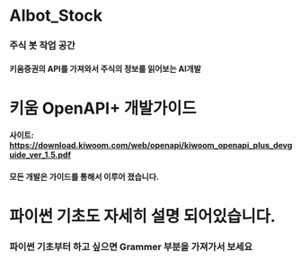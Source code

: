 # AIbot_Stock
### 주식 봇 작업 공간

#### 키움증권의 API를 가져와서 주식의 정보를 읽어보는 AI개발

# 키움 OpenAPI+ 개발가이드
#### 사이트: https://download.kiwoom.com/web/openapi/kiwoom_openapi_plus_devguide_ver_1.5.pdf

#### 모든 개발은 가이드를 통해서 이루어 졌습니다.



# 파이썬 기초도 자세히 설명 되어있습니다.
### 파이썬 기초부터 하고 싶으면 Grammer 부분을 가져가서 보세요 
